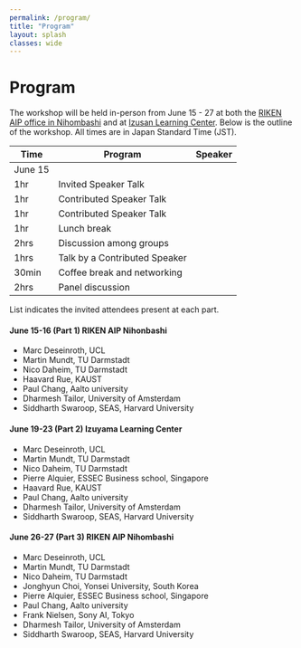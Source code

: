 ```yaml
---
permalink: /program/
title: "Program"
layout: splash
classes: wide
---
```


# Program

The workshop will be held in-person from June 15 - 27 at both the <a href= "https://aip.riken.jp/access/">RIKEN AIP office in Nihombashi</a> and at <a href= "https://izusan.zen-hd.co.jp/access/">Izusan Learning Center</a>. 
Below is the outline of the workshop. All times are in Japan Standard Time (JST).

| Time    |Program|Speaker|
|---------|-|-|
| June 15 |
| 1hr     | Invited Speaker Talk|
| 1hr     | Contributed Speaker Talk|
| 1hr     | Contributed Speaker Talk|
| 1hr     | Lunch break |
| 2hrs    | Discussion among groups |
| 1hrs    | Talk by a Contributed Speaker|
| 30min   | Coffee break and networking |
| 2hrs    | Panel discussion |


List indicates the invited attendees present at each part.
#### June 15-16 (Part 1) RIKEN AIP Nihonbashi  
- Marc Deseinroth, UCL
- Martin Mundt, TU Darmstadt
- Nico Daheim, TU Darmstadt
- Haavard Rue, KAUST
- Paul Chang, Aalto university
- Dharmesh Tailor, University of Amsterdam
- Siddharth Swaroop, SEAS, Harvard University

#### June 19-23 (Part 2) Izuyama Learning Center
- Marc Deseinroth, UCL
- Martin Mundt, TU Darmstadt
- Nico Daheim, TU Darmstadt
- Pierre Alquier, ESSEC Business school, Singapore
- Haavard Rue, KAUST
- Paul Chang, Aalto university
- Dharmesh Tailor, University of Amsterdam
- Siddharth Swaroop, SEAS, Harvard University

#### June 26-27 (Part 3) RIKEN AIP Nihombashi
- Marc Deseinroth, UCL
- Martin Mundt, TU Darmstadt
- Nico Daheim, TU Darmstadt
- Jonghyun Choi, Yonsei University, South Korea
- Pierre Alquier, ESSEC Business school, Singapore
- Paul Chang, Aalto university
- Frank Nielsen, Sony AI, Tokyo
- Dharmesh Tailor, University of Amsterdam
- Siddharth Swaroop, SEAS, Harvard University
